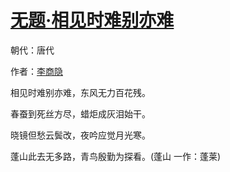 # [无题·相见时难别亦难](http://so.gushiwen.org/view_28698.aspx)

朝代：唐代

作者：[李商隐](http://so.gushiwen.org/author_204.aspx)

相见时难别亦难，东风无力百花残。

春蚕到死丝方尽，蜡炬成灰泪始干。

晓镜但愁云鬓改，夜吟应觉月光寒。

蓬山此去无多路，青鸟殷勤为探看。(蓬山 一作：蓬莱)

